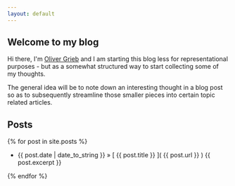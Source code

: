 ```yaml
---
layout: default
---
```


## Welcome to my blog

Hi there, I'm [Oliver Grieb](https://github.com/ogrieb) and I am starting this blog less for representational purposes - but as a somewhat structured way to start collecting some of my thoughts. 

The general idea will be to note down an interesting thought in a blog post so as to subsequently streamline those smaller pieces into certain topic related articles.

## Posts

{% for post in site.posts %}

* {{ post.date | date_to_string }} » [ {{ post.title }} ]( {{ post.url }} ) {{ post.excerpt }}
  
{% endfor %}

